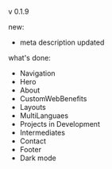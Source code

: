 v 0.1.9

new:

- meta description updated

what's done:

- Navigation
- Hero
- About
- CustomWebBenefits
- Layouts
- MultiLanguaes
- Projects in Development
- Intermediates
- Contact
- Footer
- Dark mode

